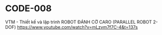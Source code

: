 # CODE-008
VTM - Thiết kế và lập trình ROBOT ĐÁNH CỜ CARO (PARALLEL ROBOT 2-DOF)
https://www.youtube.com/watch?v=mLzvm7f7C-4&t=137s
